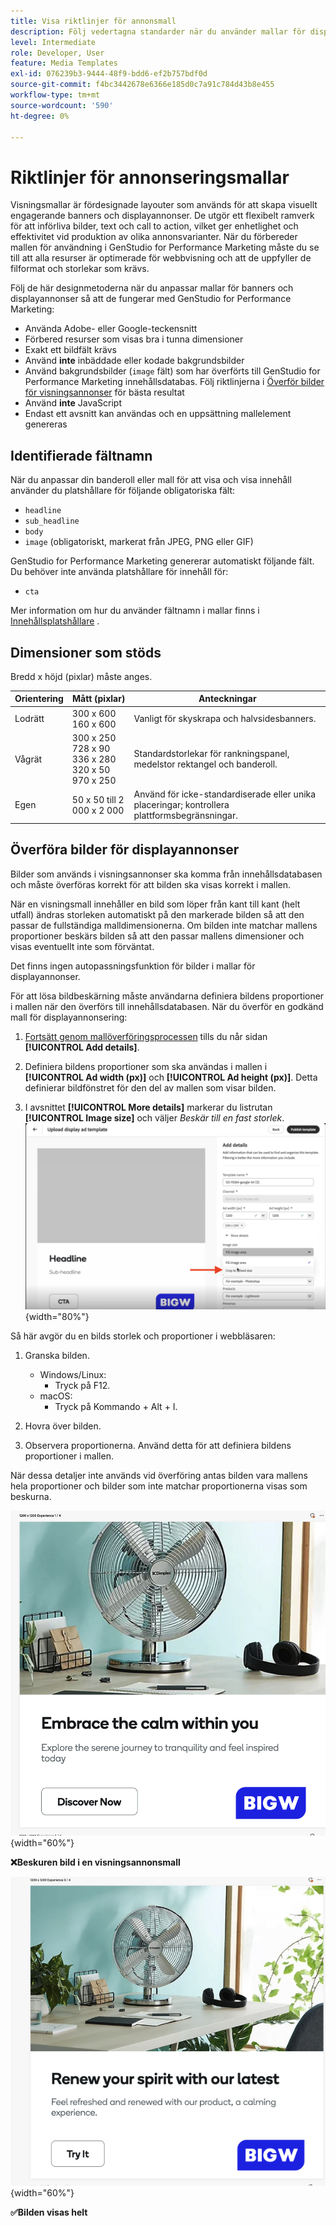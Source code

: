 ```yaml
---
title: Visa riktlinjer för annonsmall
description: Följ vedertagna standarder när du använder mallar för displayannonser och banderoller med Adobe GenStudio for Performance Marketing.
level: Intermediate
role: Developer, User
feature: Media Templates
exl-id: 076239b3-9444-48f9-bdd6-ef2b757bdf0d
source-git-commit: f4bc3442678e6366e185d0c7a91c784d43b8e455
workflow-type: tm+mt
source-wordcount: '590'
ht-degree: 0%

---
```


# Riktlinjer för annonseringsmallar

Visningsmallar är fördesignade layouter som används för att skapa visuellt engagerande banners och displayannonser. De utgör ett flexibelt ramverk för att införliva bilder, text och call to action, vilket ger enhetlighet och effektivitet vid produktion av olika annonsvarianter. När du förbereder mallen för användning i GenStudio for Performance Marketing måste du se till att alla resurser är optimerade för webbvisning och att de uppfyller de filformat och storlekar som krävs.

Följ de här designmetoderna när du anpassar mallar för banners och displayannonser så att de fungerar med GenStudio for Performance Marketing:

- Använda Adobe- eller Google-teckensnitt
- Förbered resurser som visas bra i tunna dimensioner
- Exakt ett bildfält krävs
- Använd **inte** inbäddade eller kodade bakgrundsbilder
- Använd bakgrundsbilder (`image` fält) som har överförts till GenStudio for Performance Marketing innehållsdatabas. Följ riktlinjerna i [Överför bilder för visningsannonser](#uploading-images-for-display-ads) för bästa resultat
- Använd **inte** JavaScript
- Endast ett avsnitt kan användas och en uppsättning mallelement genereras

## Identifierade fältnamn

När du anpassar din banderoll eller mall för att visa och visa innehåll använder du platshållare för följande obligatoriska fält:

- `headline`
- `sub_headline`
- `body`
- `image` (obligatoriskt, markerat från JPEG, PNG eller GIF)

GenStudio for Performance Marketing genererar automatiskt följande fält. Du behöver inte använda platshållare för innehåll för:

- `cta`

Mer information om hur du använder fältnamn i mallar finns i [Innehållsplatshållare](/help/user-guide/content/customize-template.md#content-placeholders) .

## Dimensioner som stöds

Bredd x höjd (pixlar) måste anges.

| Orientering | Mått (pixlar) | Anteckningar |
|--------------|-------------------------------------------------------------|------------------------------------------------------------------|
| Lodrätt | 300 x 600<br>160 x 600 | Vanligt för skyskrapa och halvsidesbanners. |
| Vågrät | 300 x 250<br>728 x 90<br>336 x 280<br>320 x 50<br>970 x 250 | Standardstorlekar för rankningspanel, medelstor rektangel och banderoll. |
| Egen | 50 x 50 till 2 000 x 2 000 | Använd för icke-standardiserade eller unika placeringar; kontrollera plattformsbegränsningar. |

## Överföra bilder för displayannonser

Bilder som används i visningsannonser ska komma från innehållsdatabasen och måste överföras korrekt för att bilden ska visas korrekt i mallen.

När en visningsmall innehåller en bild som löper från kant till kant (helt utfall) ändras storleken automatiskt på den markerade bilden så att den passar de fullständiga malldimensionerna. Om bilden inte matchar mallens proportioner beskärs bilden så att den passar mallens dimensioner och visas eventuellt inte som förväntat.

Det finns ingen autopassningsfunktion för bilder i mallar för displayannonser.

För att lösa bildbeskärning måste användarna definiera bildens proportioner i mallen när den överförs till innehållsdatabasen. När du överför en godkänd mall för displayannonsering:

1. [Fortsätt genom mallöverföringsprocessen](/help/user-guide/content/use-templates.md#add-a-template) tills du når sidan **[!UICONTROL Add details]**.

1. Definiera bildens proportioner som ska användas i mallen i **[!UICONTROL Ad width (px)]** och **[!UICONTROL Ad height (px)]**. Detta definierar bildfönstret för den del av mallen som visar bilden.

1. I avsnittet **[!UICONTROL More details]** markerar du listrutan **[!UICONTROL Image size]** och väljer _Beskär till en fast storlek_.
   ![Beskuren till fast storlek](./crop-to-fixed-size.png "Beskuren till fast storlek"){width="80%"}

Så här avgör du en bilds storlek och proportioner i webbläsaren:

1. Granska bilden.
   - Windows/Linux:
      - Tryck på F12.
   - macOS:
      - Tryck på Kommando + Alt + I.

1. Hovra över bilden.

1. Observera proportionerna. Använd detta för att definiera bildens proportioner i mallen.

När dessa detaljer inte används vid överföring antas bilden vara mallens hela proportioner och bilder som inte matchar proportionerna visas som beskurna.

![Bild beskuren i en bildskärm och](./cropped-display.png "Bildbeskärning"){width="60%"}

**❌Beskuren bild i en visningsannonsmall**

![Bilden visas i en visningsannons](./full-fit.png "Bilden visas i visningsannons"){width="60%"}

**✅Bilden visas helt**
